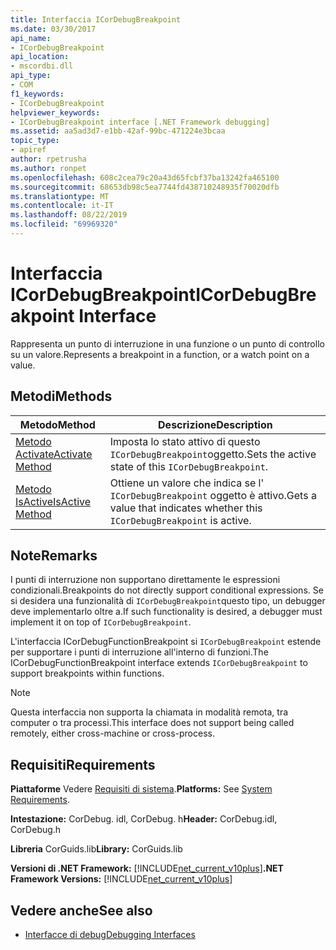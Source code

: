 ```yaml
---
title: Interfaccia ICorDebugBreakpoint
ms.date: 03/30/2017
api_name:
- ICorDebugBreakpoint
api_location:
- mscordbi.dll
api_type:
- COM
f1_keywords:
- ICorDebugBreakpoint
helpviewer_keywords:
- ICorDebugBreakpoint interface [.NET Framework debugging]
ms.assetid: aa5ad3d7-e1bb-42af-99bc-471224e3bcaa
topic_type:
- apiref
author: rpetrusha
ms.author: ronpet
ms.openlocfilehash: 608c2cea79c20a43d65fcbf37ba13242fa465100
ms.sourcegitcommit: 68653db98c5ea7744fd438710248935f70020dfb
ms.translationtype: MT
ms.contentlocale: it-IT
ms.lasthandoff: 08/22/2019
ms.locfileid: "69969320"
---
```

# <a name="icordebugbreakpoint-interface"></a><span data-ttu-id="c5d10-102">Interfaccia ICorDebugBreakpoint</span><span class="sxs-lookup"><span data-stu-id="c5d10-102">ICorDebugBreakpoint Interface</span></span>

<span data-ttu-id="c5d10-103">Rappresenta un punto di interruzione in una funzione o un punto di controllo su un valore.</span><span class="sxs-lookup"><span data-stu-id="c5d10-103">Represents a breakpoint in a function, or a watch point on a value.</span></span>  
  
## <a name="methods"></a><span data-ttu-id="c5d10-104">Metodi</span><span class="sxs-lookup"><span data-stu-id="c5d10-104">Methods</span></span>  
  
|<span data-ttu-id="c5d10-105">Metodo</span><span class="sxs-lookup"><span data-stu-id="c5d10-105">Method</span></span>|<span data-ttu-id="c5d10-106">Descrizione</span><span class="sxs-lookup"><span data-stu-id="c5d10-106">Description</span></span>|  
|------------|-----------------|  
|[<span data-ttu-id="c5d10-107">Metodo Activate</span><span class="sxs-lookup"><span data-stu-id="c5d10-107">Activate Method</span></span>](../../../../docs/framework/unmanaged-api/debugging/icordebugbreakpoint-activate-method.md)|<span data-ttu-id="c5d10-108">Imposta lo stato attivo di questo `ICorDebugBreakpoint`oggetto.</span><span class="sxs-lookup"><span data-stu-id="c5d10-108">Sets the active state of this `ICorDebugBreakpoint`.</span></span>|  
|[<span data-ttu-id="c5d10-109">Metodo IsActive</span><span class="sxs-lookup"><span data-stu-id="c5d10-109">IsActive Method</span></span>](../../../../docs/framework/unmanaged-api/debugging/icordebugbreakpoint-isactive-method.md)|<span data-ttu-id="c5d10-110">Ottiene un valore che indica se l' `ICorDebugBreakpoint` oggetto è attivo.</span><span class="sxs-lookup"><span data-stu-id="c5d10-110">Gets a value that indicates whether this `ICorDebugBreakpoint` is active.</span></span>|  
  
## <a name="remarks"></a><span data-ttu-id="c5d10-111">Note</span><span class="sxs-lookup"><span data-stu-id="c5d10-111">Remarks</span></span>  
 <span data-ttu-id="c5d10-112">I punti di interruzione non supportano direttamente le espressioni condizionali.</span><span class="sxs-lookup"><span data-stu-id="c5d10-112">Breakpoints do not directly support conditional expressions.</span></span> <span data-ttu-id="c5d10-113">Se si desidera una funzionalità di `ICorDebugBreakpoint`questo tipo, un debugger deve implementarlo oltre a.</span><span class="sxs-lookup"><span data-stu-id="c5d10-113">If such functionality is desired, a debugger must implement it on top of `ICorDebugBreakpoint`.</span></span>  
  
 <span data-ttu-id="c5d10-114">L'interfaccia ICorDebugFunctionBreakpoint si `ICorDebugBreakpoint` estende per supportare i punti di interruzione all'interno di funzioni.</span><span class="sxs-lookup"><span data-stu-id="c5d10-114">The ICorDebugFunctionBreakpoint interface extends `ICorDebugBreakpoint` to support breakpoints within functions.</span></span>  
  
> [!NOTE]
> <span data-ttu-id="c5d10-115">Questa interfaccia non supporta la chiamata in modalità remota, tra computer o tra processi.</span><span class="sxs-lookup"><span data-stu-id="c5d10-115">This interface does not support being called remotely, either cross-machine or cross-process.</span></span>  
  
## <a name="requirements"></a><span data-ttu-id="c5d10-116">Requisiti</span><span class="sxs-lookup"><span data-stu-id="c5d10-116">Requirements</span></span>  
 <span data-ttu-id="c5d10-117">**Piattaforme** Vedere [Requisiti di sistema](../../../../docs/framework/get-started/system-requirements.md).</span><span class="sxs-lookup"><span data-stu-id="c5d10-117">**Platforms:** See [System Requirements](../../../../docs/framework/get-started/system-requirements.md).</span></span>  
  
 <span data-ttu-id="c5d10-118">**Intestazione:** CorDebug. idl, CorDebug. h</span><span class="sxs-lookup"><span data-stu-id="c5d10-118">**Header:** CorDebug.idl, CorDebug.h</span></span>  
  
 <span data-ttu-id="c5d10-119">**Libreria** CorGuids.lib</span><span class="sxs-lookup"><span data-stu-id="c5d10-119">**Library:** CorGuids.lib</span></span>  
  
 <span data-ttu-id="c5d10-120">**Versioni di .NET Framework:** [!INCLUDE[net_current_v10plus](../../../../includes/net-current-v10plus-md.md)]</span><span class="sxs-lookup"><span data-stu-id="c5d10-120">**.NET Framework Versions:** [!INCLUDE[net_current_v10plus](../../../../includes/net-current-v10plus-md.md)]</span></span>  
  
## <a name="see-also"></a><span data-ttu-id="c5d10-121">Vedere anche</span><span class="sxs-lookup"><span data-stu-id="c5d10-121">See also</span></span>

- [<span data-ttu-id="c5d10-122">Interfacce di debug</span><span class="sxs-lookup"><span data-stu-id="c5d10-122">Debugging Interfaces</span></span>](../../../../docs/framework/unmanaged-api/debugging/debugging-interfaces.md)
